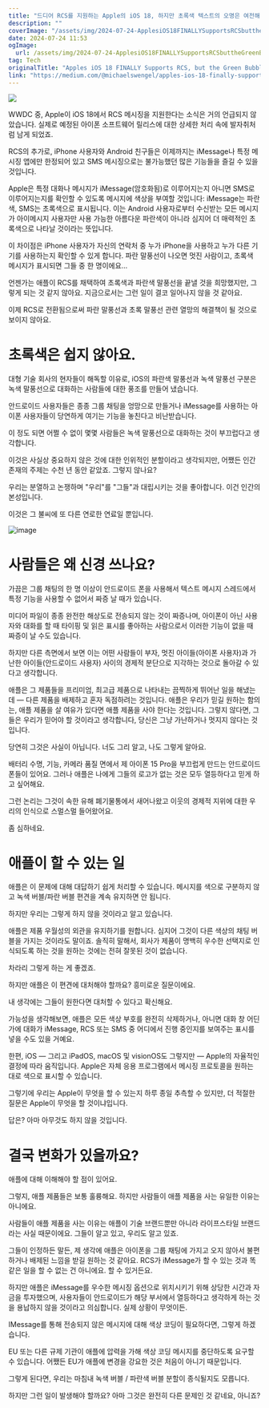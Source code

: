 ```yaml
---
title: "드디어 RCS를 지원하는 Apple의 iOS 18, 하지만 초록색 텍스트의 오명은 여전해"
description: ""
coverImage: "/assets/img/2024-07-24-ApplesiOS18FINALLYSupportsRCSbuttheGreenBubbleStigmaIsHeretoStay_0.png"
date: 2024-07-24 11:53
ogImage: 
  url: /assets/img/2024-07-24-ApplesiOS18FINALLYSupportsRCSbuttheGreenBubbleStigmaIsHeretoStay_0.png
tag: Tech
originalTitle: "Apples iOS 18 FINALLY Supports RCS, but the Green Bubble Stigma Is Here to Stay"
link: "https://medium.com/@michaelswengel/apples-ios-18-finally-supports-rcs-but-the-green-bubble-stigma-is-here-to-stay-753cda4e4be1"
---
```



<img src="/assets/img/2024-07-24-ApplesiOS18FINALLYSupportsRCSbuttheGreenBubbleStigmaIsHeretoStay_0.png" />

WWDC 중, Apple이 iOS 18에서 RCS 메시징을 지원한다는 소식은 거의 언급되지 않았습니다. 실제로 예정된 아이폰 소프트웨어 릴리스에 대한 상세한 처리 속에 발자취처럼 남게 되었죠.

RCS의 추가로, iPhone 사용자와 Android 친구들은 이제까지는 iMessage나 특정 메시징 앱에만 한정되어 있고 SMS 메시징으로는 불가능했던 많은 기능들을 즐길 수 있을 것입니다.

Apple은 특정 대화나 메시지가 iMessage(암호화됨)로 이루어지는지 아니면 SMS로 이루어지는지를 확인할 수 있도록 메시지에 색상을 부여할 것입니다: iMessage는 파란색, SMS는 초록색으로 표시됩니다. 이는 Android 사용자로부터 수신받는 모든 메시지가 아이메시지 사용자만 사용 가능한 아름다운 파란색이 아니라 심지어 더 매력적인 초록색으로 나타날 것이라는 뜻입니다.

<div class="content-ad"></div>

이 차이점은 iPhone 사용자가 자신의 연락처 중 누가 iPhone을 사용하고 누가 다른 기기를 사용하는지 확인할 수 있게 합니다. 파란 말풍선이 나오면 멋진 사람이고, 초록색 메시지가 표시되면 그들 중 한 명이에요...

언젠가는 애플이 RCS를 채택하여 초록색과 파란색 말풍선을 끝낼 것을 희망했지만, 그렇게 되는 것 같지 않아요. 지금으로서는 그런 일이 결코 일어나지 않을 것 같아요.

이제 RCS로 전환됨으로써 파란 말풍선과 초록 말풍선 관련 열망의 해결책이 될 것으로 보이지 않아요.

# 초록색은 쉽지 않아요.

<div class="content-ad"></div>

대형 기술 회사의 현자들이 해독할 이유로, iOS의 파란색 말풍선과 녹색 말풍선 구분은 녹색 말풍선으로 대화하는 사람들에 대한 풍조를 만들어 냈습니다.

안드로이드 사용자들은 종종 그룹 채팅을 엉망으로 만들거나 iMessage를 사용하는 아이폰 사용자들이 당연하게 여기는 기능을 놓친다고 비난받습니다.

이 정도 되면 어쩔 수 없이 몇몇 사람들은 녹색 말풍선으로 대화하는 것이 부끄럽다고 생각합니다.

이것은 사실상 중요하지 않은 것에 대한 인위적인 분할이라고 생각되지만, 어쨌든 인간 존재의 주제는 수천 년 동안 같았죠. 그렇지 않나요?

<div class="content-ad"></div>

우리는 분열하고 논쟁하며 "우리"를 "그들"과 대립시키는 것을 좋아합니다. 이건 인간의 본성입니다.

이것은 그 불씨에 또 다른 연로한 연료일 뿐입니다.

![image](/assets/img/2024-07-24-ApplesiOS18FINALLYSupportsRCSbuttheGreenBubbleStigmaIsHeretoStay_1.png)

# 사람들은 왜 신경 쓰나요?

<div class="content-ad"></div>

가끔은 그룹 채팅의 한 명 이상이 안드로이드 폰을 사용해서 텍스트 메시지 스레드에서 특정 기능을 사용할 수 없어서 짜증 날 때가 있습니다.

미디어 파일이 종종 완전한 해상도로 전송되지 않는 것이 짜증나며, 아이폰이 아닌 사용자와 대화를 할 때 타이핑 및 읽은 표시를 좋아하는 사람으로서 이러한 기능이 없을 때 짜증이 날 수도 있습니다.

하지만 다른 측면에서 보면 이는 어떤 사람들이 부자, 멋진 아이들(아이폰 사용자)과 가난한 아이들(안드로이드 사용자) 사이의 경제적 분단으로 지각하는 것으로 돌아갈 수 있다고 생각합니다.

애플은 그 제품들을 프리미엄, 최고급 제품으로 나타내는 끔찍하게 뛰어난 일을 해냈는데 — 다른 제품을 배제하고 혼자 독점하려는 것입니다. 애플은 우리가 믿길 원하는 함의는, 애플 제품을 살 여유가 있다면 애플 제품을 사야 한다는 것입니다. 그렇지 않다면, 그들은 우리가 믿어야 할 것이라고 생각합니다, 당신은 그냥 가난하거나 멋지지 않다는 것입니다.

<div class="content-ad"></div>

당연히 그것은 사실이 아닙니다. 너도 그리 알고, 나도 그렇게 알아요.

배터리 수명, 기능, 카메라 품질 면에서 제 아이폰 15 Pro을 부끄럽게 만드는 안드로이드 폰들이 있어요. 그러나 애플은 나에게 그들의 로고가 없는 것은 모두 열등하다고 믿게 하고 싶어해요.

그런 논리는 그것이 속한 유해 폐기물통에서 새어나왔고 이웃의 경제적 지위에 대한 우리의 인식으로 스멀스멀 들어왔어요.

좀 심하네요.

<div class="content-ad"></div>

# 애플이 할 수 있는 일

애플은 이 문제에 대해 대답하기 쉽게 처리할 수 있습니다. 메시지를 색으로 구분하지 않고 녹색 버블/파란 버블 편견을 계속 유지하면 안 됩니다.

하지만 우리는 그렇게 하지 않을 것이라고 알고 있습니다.

애플은 제품 우월성의 외관을 유지하기를 원합니다. 심지어 그것이 다른 색상의 채팅 버블을 가지는 것이라도 말이죠. 솔직히 말해서, 회사가 제품이 명백히 우수한 선택지로 인식되도록 하는 것을 원하는 것에는 전혀 잘못된 것이 없습니다.

<div class="content-ad"></div>

차라리 그렇게 하는 게 좋겠죠.

하지만 애플은 이 편견에 대처해야 할까요? 흥미로운 질문이에요.

내 생각에는 그들이 원한다면 대처할 수 있다고 확신해요.

가능성을 생각해보면, 애플은 모든 색상 부호를 완전히 삭제하거나, 아니면 대화 창 어딘가에 대화가 iMessage, RCS 또는 SMS 중 어디에서 진행 중인지를 보여주는 표시를 넣을 수도 있을 거예요.

<div class="content-ad"></div>

한편, iOS — 그리고 iPadOS, macOS 및 visionOS도 그렇지만 — Apple의 자율적인 결정에 따라 움직입니다. Apple은 자체 응용 프로그램에서 메시징 프로토콜을 원하는 대로 색으로 표시할 수 있습니다.

그렇기에 우리는 Apple이 무엇을 할 수 있는지 하루 종일 추측할 수 있지만, 더 적절한 질문은 Apple이 무엇을 할 것이냐입니다.

답은? 아마 아무것도 하지 않을 것입니다.

# 결국 변화가 있을까요?

<div class="content-ad"></div>

애플에 대해 이해해야 할 점이 있어요.

그렇지, 애플 제품들은 보통 훌륭해요. 하지만 사람들이 애플 제품을 사는 유일한 이유는 아니에요.

사람들이 애플 제품을 사는 이유는 애플이 기술 브랜드뿐만 아니라 라이프스타일 브랜드라는 사실 때문이에요. 그들이 알고 있고, 우리도 알고 있죠.

그들이 인정하든 말든, 제 생각에 애플은 아이폰을 그룹 채팅에 가지고 오지 않아서 불편하거나 배제된 느낌을 받길 원하는 것 같아요. RCS가 iMessage가 할 수 있는 것과 똑같은 일을 할 수 없는 건 아니에요. 할 수 있거든요.

<div class="content-ad"></div>

하지만 애플은 iMessage를 우수한 메시징 옵션으로 위치시키기 위해 상당한 시간과 자금을 투자했으며, 사용자들이 안드로이드가 해당 부서에서 열등하다고 생각하게 하는 것을 용납하지 않을 것이라고 의심합니다. 실제 상황이 무엇이든.

IMessage를 통해 전송되지 않은 메시지에 대해 색상 코딩이 필요하다면, 그렇게 하겠습니다.

EU 또는 다른 규제 기관이 애플에 압력을 가해 색상 코딩 메시지를 중단하도록 요구할 수 있습니다. 어쨌든 EU가 애플에 변경을 강요한 것은 처음이 아니기 때문입니다.

그렇게 된다면, 우리는 마침내 녹색 버블 / 파란색 버블 분할이 종식될지도 모릅니다.

<div class="content-ad"></div>

하지만 그런 일이 발생해야 할까요? 아마 그것은 완전히 다른 문제인 것 같네요, 아니죠?